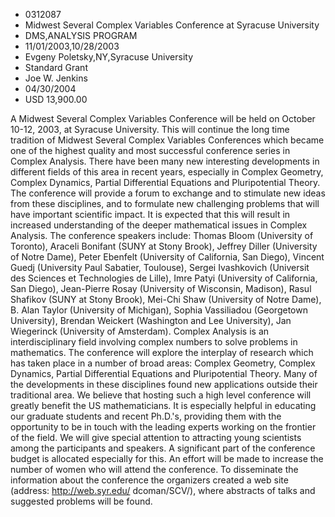 
* 0312087
* Midwest Several Complex Variables Conference at Syracuse University
* DMS,ANALYSIS PROGRAM
* 11/01/2003,10/28/2003
* Evgeny Poletsky,NY,Syracuse University
* Standard Grant
* Joe W. Jenkins
* 04/30/2004
* USD 13,900.00

A Midwest Several Complex Variables Conference will be held on October 10-12,
2003, at Syracuse University. This will continue the long time tradition of
Midwest Several Complex Variables Conferences which became one of the highest
quality and most successful conference series in Complex Analysis. There have
been many new interesting developments in different fields of this area in
recent years, especially in Complex Geometry, Complex Dynamics, Partial
Differential Equations and Pluripotential Theory. The conference will provide a
forum to exchange and to stimulate new ideas from these disciplines, and to
formulate new challenging problems that will have important scientific impact.
It is expected that this will result in increased understanding of the deeper
mathematical issues in Complex Analysis. The conference speakers include: Thomas
Bloom (University of Toronto), Araceli Bonifant (SUNY at Stony Brook), Jeffrey
Diller (University of Notre Dame), Peter Ebenfelt (University of California, San
Diego), Vincent Guedj (University Paul Sabatier, Toulouse), Sergei Ivashkovich
(Universit des Sciences et Technologies de Lille), Imre Patyi (University of
California, San Diego), Jean-Pierre Rosay (University of Wisconsin, Madison),
Rasul Shafikov (SUNY at Stony Brook), Mei-Chi Shaw (University of Notre Dame),
B. Alan Taylor (University of Michigan), Sophia Vassiliadou (Georgetown
University), Brendan Weickert (Washington and Lee University), Jan Wiegerinck
(University of Amsterdam). Complex Analysis is an interdisciplinary field
involving complex numbers to solve problems in mathematics. The conference will
explore the interplay of research which has taken place in a number of broad
areas: Complex Geometry, Complex Dynamics, Partial Differential Equations and
Pluripotential Theory. Many of the developments in these disciplines found new
applications outside their traditional area. We believe that hosting such a high
level conference will greatly benefit the US mathematicians. It is especially
helpful in educating our graduate students and recent Ph.D.'s, providing them
with the opportunity to be in touch with the leading experts working on the
frontier of the field. We will give special attention to attracting young
scientists among the participants and speakers. A significant part of the
conference budget is allocated especially for this. An effort will be made to
increase the number of women who will attend the conference. To disseminate the
information about the conference the organizers created a web site (address:
http://web.syr.edu/ dcoman/SCV/), where abstracts of talks and suggested
problems will be found.
